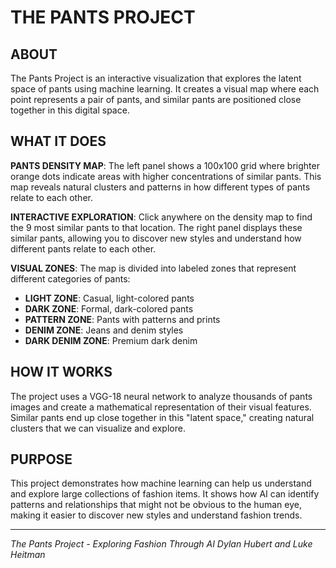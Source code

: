 # THE PANTS PROJECT

## ABOUT

The Pants Project is an interactive visualization that explores the latent space of pants using machine learning. It creates a visual map where each point represents a pair of pants, and similar pants are positioned close together in this digital space.

## WHAT IT DOES

**PANTS DENSITY MAP**: The left panel shows a 100x100 grid where brighter orange dots indicate areas with higher concentrations of similar pants. This map reveals natural clusters and patterns in how different types of pants relate to each other.

**INTERACTIVE EXPLORATION**: Click anywhere on the density map to find the 9 most similar pants to that location. The right panel displays these similar pants, allowing you to discover new styles and understand how different pants relate to each other.

**VISUAL ZONES**: The map is divided into labeled zones that represent different categories of pants:
- **LIGHT ZONE**: Casual, light-colored pants
- **DARK ZONE**: Formal, dark-colored pants  
- **PATTERN ZONE**: Pants with patterns and prints
- **DENIM ZONE**: Jeans and denim styles
- **DARK DENIM ZONE**: Premium dark denim

## HOW IT WORKS

The project uses a VGG-18 neural network to analyze thousands of pants images and create a mathematical representation of their visual features. Similar pants end up close together in this "latent space," creating natural clusters that we can visualize and explore.

## PURPOSE

This project demonstrates how machine learning can help us understand and explore large collections of fashion items. It shows how AI can identify patterns and relationships that might not be obvious to the human eye, making it easier to discover new styles and understand fashion trends.

---

*The Pants Project - Exploring Fashion Through AI*
*Dylan Hubert and Luke Heitman*